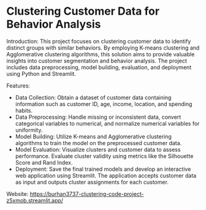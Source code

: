 # Clustering Customer Data for Behavior Analysis

Introduction:
This project focuses on clustering customer data to identify distinct groups with similar behaviors. By employing K-means clustering and Agglomerative clustering algorithms, this solution aims to provide valuable insights into customer segmentation and behavior analysis. The project includes data preprocessing, model building, evaluation, and deployment using Python and Streamlit.

Features:
- Data Collection: Obtain a dataset of customer data containing information such as customer ID, age, income, location, and spending habits.
- Data Preprocessing: Handle missing or inconsistent data, convert categorical variables to numerical, and normalize numerical variables for uniformity.
- Model Building: Utilize K-means and Agglomerative clustering algorithms to train the model on the preprocessed customer data.
- Model Evaluation: Visualize clusters and customer data to assess performance. Evaluate cluster validity using metrics like the Silhouette Score and Rand Index.
- Deployment: Save the final trained models and develop an interactive web application using Streamlit. The application accepts customer data as input and outputs cluster assignments for each customer.

Website: https://burhan3737-clustering-code-project-z5xmob.streamlit.app/
